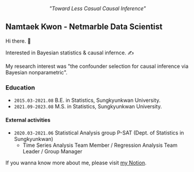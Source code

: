 <div align=center>
  
<i> "Toward Less Casual Causal Inference" </i>

</div>

<div align=center>

</div>

## Namtaek Kwon - Netmarble Data Scientist

Hi there. 👋

Interested in Bayesian statistics & causal infernce. ✍️

My research interest was "the confounder selection for causal inference via Bayesian nonparametric". 


### Education

- ```2015.03-2021.08``` B.E. in Statistics, Sungkyunkwan University.
- ```2021.09-2023.08``` M.S. in Statistics, Sungkyunkwan University.

#### External activities

- ```2020.03-2021.06``` Statistical Analysis group P-SAT (Dept. of Statistics in Sungkyunkwan)
  - Time Series Analysis Team Member / Regression Analysis Team Leader / Group Manager

If you wanna know more about me, please visit [my Notion](https://invented-action-64a.notion.site/fff763135ce749e3bbdd356d8f026e91).
